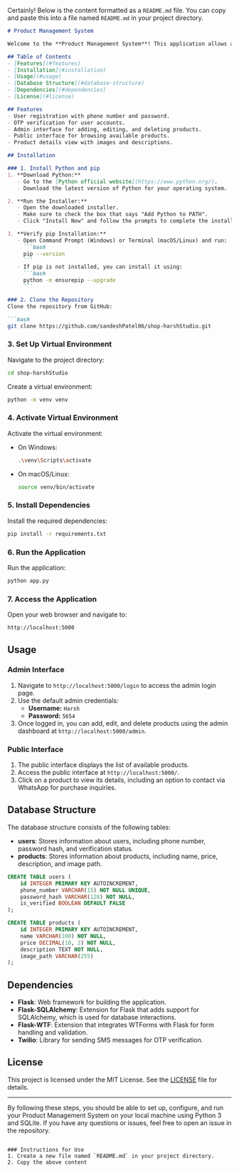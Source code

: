 Certainly! Below is the content formatted as a `README.md` file. You can copy and paste this into a file named `README.md` in your project directory.

```markdown
# Product Management System

Welcome to the **Product Management System**! This application allows administrators to manage products and display them to the public. It features user registration with OTP verification, product management, and a public interface for browsing products.

## Table of Contents
- [Features](#features)
- [Installation](#installation)
- [Usage](#usage)
- [Database Structure](#database-structure)
- [Dependencies](#dependencies)
- [License](#license)

## Features
- User registration with phone number and password.
- OTP verification for user accounts.
- Admin interface for adding, editing, and deleting products.
- Public interface for browsing available products.
- Product details view with images and descriptions.

## Installation

### 1. Install Python and pip
1. **Download Python:**
   - Go to the [Python official website](https://www.python.org/).
   - Download the latest version of Python for your operating system.

2. **Run the Installer:**
   - Open the downloaded installer.
   - Make sure to check the box that says "Add Python to PATH".
   - Click "Install Now" and follow the prompts to complete the installation.

3. **Verify pip Installation:**
   - Open Command Prompt (Windows) or Terminal (macOS/Linux) and run:
     ```bash
     pip --version
     ```
   - If pip is not installed, you can install it using:
     ```bash
     python -m ensurepip --upgrade
     ```

### 2. Clone the Repository
Clone the repository from GitHub:

```bash
git clone https://github.com/sandeshPatel06/shop-harshStudio.git
```

### 3. Set Up Virtual Environment
Navigate to the project directory:

```bash
cd shop-harshStudio
```

Create a virtual environment:

```bash
python -m venv venv
```

### 4. Activate Virtual Environment
Activate the virtual environment:

- On Windows:
  ```bash
  .\venv\Scripts\activate
  ```
- On macOS/Linux:
  ```bash
  source venv/bin/activate
  ```

### 5. Install Dependencies
Install the required dependencies:

```bash
pip install -r requirements.txt
```

### 6. Run the Application
Run the application:

```bash
python app.py
```

### 7. Access the Application
Open your web browser and navigate to:

```
http://localhost:5000
```

## Usage

### Admin Interface
1. Navigate to `http://localhost:5000/login` to access the admin login page.
2. Use the default admin credentials:
   - **Username:** `Harsh`
   - **Password:** `5654`
3. Once logged in, you can add, edit, and delete products using the admin dashboard at `http://localhost:5000/admin`.

### Public Interface
1. The public interface displays the list of available products.
2. Access the public interface at `http://localhost:5000/`.
3. Click on a product to view its details, including an option to contact via WhatsApp for purchase inquiries.

## Database Structure
The database structure consists of the following tables:

- **users**: Stores information about users, including phone number, password hash, and verification status.
- **products**: Stores information about products, including name, price, description, and image path.

```sql
CREATE TABLE users (
    id INTEGER PRIMARY KEY AUTOINCREMENT,
    phone_number VARCHAR(15) NOT NULL UNIQUE,
    password_hash VARCHAR(128) NOT NULL,
    is_verified BOOLEAN DEFAULT FALSE
);

CREATE TABLE products (
    id INTEGER PRIMARY KEY AUTOINCREMENT,
    name VARCHAR(100) NOT NULL,
    price DECIMAL(10, 2) NOT NULL,
    description TEXT NOT NULL,
    image_path VARCHAR(255)
);
```

## Dependencies
- **Flask**: Web framework for building the application.
- **Flask-SQLAlchemy**: Extension for Flask that adds support for SQLAlchemy, which is used for database interactions.
- **Flask-WTF**: Extension that integrates WTForms with Flask for form handling and validation.
- **Twilio**: Library for sending SMS messages for OTP verification.

## License
This project is licensed under the MIT License. See the [LICENSE](LICENSE) file for details.

---

By following these steps, you should be able to set up, configure, and run your Product Management System on your local machine using Python 3 and SQLite. If you have any questions or issues, feel free to open an issue in the repository.
```

### Instructions for Use
1. Create a new file named `README.md` in your project directory.
2. Copy the above content
